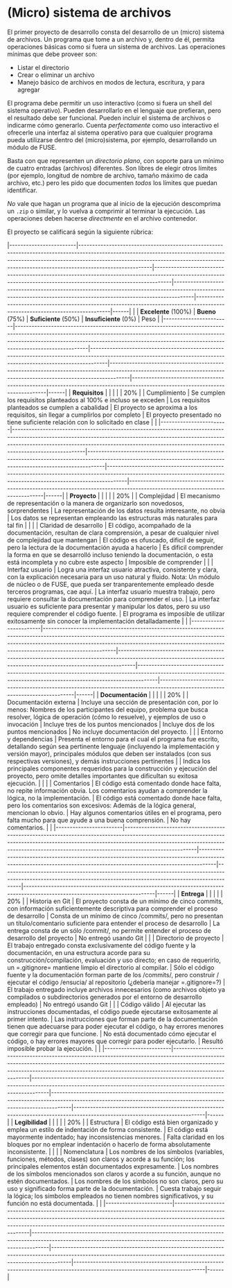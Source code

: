 # (Micro) sistema de archivos

El primer proyecto de desarrollo consta del desarrollo de un (micro)
sistema de archivos. Un programa que tome a un archivo y, dentro de
él, permita operaciones básicas como si fuera un sistema de
archivos. Las operaciones mínimas que debe proveer son:

- Listar el directorio
- Crear o eliminar un archivo
- Manejo básico de archivos en modos de lectura, escritura, y para
  agregar

El programa debe permitir un uso interactivo (como si fuera un shell
del sistema operativo). Pueden desarrollarlo en el lenguaje que
prefieran, pero el resultado debe ser funcional. Pueden incluir el
sistema de archivos o indicarme cómo generarlo. Cuenta _perfectamente_
como uso interactivo el ofrecerle una interfaz al sistema operativo
para que cualquier programa pueda utilizarse dentro del
(micro)sistema, por ejemplo, desarrollando un módulo de FUSE.

Basta con que representen un _directorio plano_, con soporte para un
mínimo de cuatro entradas (archivos) diferentes. Son libres de elegir
otros límites (por ejemplo, longitud de nombre de archivo, tamaño
máximo de cada archivo, etc.) pero les pido que documenten _todos_ los
límites que puedan identificar.

_No_ vale que hagan un programa que al inicio de la ejecución
descomprima un `.zip` o similar, y lo vuelva a comprimir al terminar
la ejecución. Las operaciones deben hacerse _directmente_ en el
archivo contenedor.

El proyecto se calificará según la siguiente rúbrica:

|------------------------|--------------------------------------------------------------------------------------------------------------------------------------------------------------------------------------------------------------------------------------------------------------------|------------------------------------------------------------------------------------------------------------------------------------------------------------------|-------------------------------------------------------------------------------------------------------------------------------------------------------------------|-----------------------------------------------------------------------------------------------------------------------------|------|
|                        | **Excelente** (100%)                                                                                                                                                                                                                                                 | **Bueno**  (75%)                                                                                                                                                   | **Suficiente** (50%)                                                                                                                                                | **Insuficiente** (0%)                                                                                                         | Peso |
|------------------------|--------------------------------------------------------------------------------------------------------------------------------------------------------------------------------------------------------------------------------------------------------------------|------------------------------------------------------------------------------------------------------------------------------------------------------------------|-------------------------------------------------------------------------------------------------------------------------------------------------------------------|-----------------------------------------------------------------------------------------------------------------------------|------|
| **Requisitos**           |                                                                                                                                                                                                                                                                    |                                                                                                                                                                  |                                                                                                                                                                   |                                                                                                                             |  20% |
| Cumplimiento           | Se cumplen los requisitos planteados al 100% e incluso se exceden                                                                                                                                                                                                  | Los requisitos planteados se cumplen a cabalidad                                                                                                                 | El proyecto se aproxima a los requisitos, sin llegar a cumplirlos por completo                                                                                    | El proyecto presentado no tiene suficiente relación con lo solicitado en clase                                              |      |
|------------------------|--------------------------------------------------------------------------------------------------------------------------------------------------------------------------------------------------------------------------------------------------------------------|------------------------------------------------------------------------------------------------------------------------------------------------------------------|-------------------------------------------------------------------------------------------------------------------------------------------------------------------|-----------------------------------------------------------------------------------------------------------------------------|------|
| **Proyecto**             |                                                                                                                                                                                                                                                                    |                                                                                                                                                                  |                                                                                                                                                                   |                                                                                                                             |  20% |
| Complejidad            | El mecanismo de representación o la manera de organizarlo son novedosos, sorprendentes                                                                                                                                                                             | La representación de los datos resulta interesante, no obvia                                                                                                     | Los datos se representan empleando las estructuras más naturales para tal fin                                                                                     |                                                                                                                             |      |
| Claridad de desarrollo | El código, acompañado de la documentación, resultan de clara comprensión, a pesar de cualquier nivel de complejidad que mantengan                                                                                                                                  | El código es ofuscado, dificil de seguir, pero la lectura de la documentación ayuda a hacerlo                                                                    | Es dificil comprender la forma en que se desarrolló incluso teniendo la documentación, o esta está incompleta y no cubre este aspecto                             | Imposible de comprender                                                                                                     |      |
| Interfaz usuario       | Logra una interfaz usuario atractiva, consistente y clara, con la explicación necesaria para un uso natural y fluido. Nota: Un módulo de núcleo o de FUSE, que pueda ser tranparentemente empleado desde terceros programas, cae aquí.                             | La interfaz usuario muestra trabajo, pero requiere consultar la documentación para comprender el uso.                                                            | La interfaz usuario es suficiente para presentar y manipular los datos, pero su uso requiere comprender el código fuente.                                         | El programa es imposible de utilizar exitosamente sin conocer la implementación detalladamente                              |      |
|------------------------|--------------------------------------------------------------------------------------------------------------------------------------------------------------------------------------------------------------------------------------------------------------------|------------------------------------------------------------------------------------------------------------------------------------------------------------------|-------------------------------------------------------------------------------------------------------------------------------------------------------------------|-----------------------------------------------------------------------------------------------------------------------------|------|
| **Documentación**        |                                                                                                                                                                                                                                                                    |                                                                                                                                                                  |                                                                                                                                                                   |                                                                                                                             |  20% |
| Documentación externa  | Incluye una sección de presentación con, por lo menos: Nombres de los participantes del equipo, problema que busca resolver, lógica de operación (cómo lo resuelve), y ejemplos de uso o invocación                                                                | Incluye tres de los puntos mencionados                                                                                                                           | Incluye dos de los puntos mencionados                                                                                                                             | No incluye documentación del proyecto.                                                                                      |      |
| Entorno y dependencias | Presenta el entorno para el cual el programa fue escrito, detallando según sea pertinente lenguaje (incluyendo la implementación y versión mayor), principales módulos que deben ser instalados (con sus respectivas versiones), y demás instrucciones pertinentes |                                                                                                                                                                  | Indica los principales componentes requeridos para la construcción y ejecución del proyecto, pero omite detalles importantes que dificultan su exitosa ejecución. |                                                                                                                             |      |
| Comentarios            | El código está comentado donde hace falta, no repite información obvia. Los comentarios ayudan a comprender la lógica, no la implementación.                                                                                                                       | El código está comentado donde hace falta, pero los comentarios son excesivos: Además de la lógica general, mencionan lo obvio.                                  | Hay algunos comentarios útiles en el programa, pero falta mucho para que ayude a una buena comprensión.                                                           | No hay comentarios.                                                                                                         |      |
|------------------------|--------------------------------------------------------------------------------------------------------------------------------------------------------------------------------------------------------------------------------------------------------------------|------------------------------------------------------------------------------------------------------------------------------------------------------------------|-------------------------------------------------------------------------------------------------------------------------------------------------------------------|-----------------------------------------------------------------------------------------------------------------------------|------|
| **Entrega**              |                                                                                                                                                                                                                                                                    |                                                                                                                                                                  |                                                                                                                                                                   |                                                                                                                             |  20% |
| Historia en Git        | El proyecto consta de un mínimo de cinco commits, con información suficientemente descriptiva para comprender el proceso de desarrollo                                                                                                                             | Consta de un mínimo de cinco /commits/, pero no presentan un título/comentario suficiente para entender el proceso de desarrollo                                      | La entrega consta de un sólo /commit/, no permite entender el proceso de desarrollo del proyecto                                                                  | No entregó usando Git                                                                                                       |      |
| Directorio de proyecto | El trabajo entregado consta exclusivamente del código fuente y la documentación, en una estructura acorde para su construcción/compilación, evaluación y uso directo; en caso de requerirlo, un =.gitignore= mantiene limpio el directorio al compilar.            | Sólo el código fuente y la documentación forman parte de los /commits/, pero construir / ejecutar el código /ensucia/ al repositorio (¿debería manejar =.gitignore=?) | El trabajo entregado incluye archivos innecesarios (como archivos objeto ya compilados o subdirectorios generados por el entorno de desarrollo empleado)          | No entregó usando Git                                                                                                       |      |
| Código válido          | Al ejecutar las instrucciones documentadas, el código puede ejecutarse exitosamente al primer intento.                                                                                                                                                             | Las instrucciones que forman parte de la documentación tienen que adecuarse para poder ejecutar el código, o hay errores menores que corregir para que funcione. | No está documentado cómo ejecutar el código, o hay errores mayores que corregir para poder ejecutarlo.                                                            | Resultó imposible probar la ejecución.                                                                                      |      |
|------------------------|--------------------------------------------------------------------------------------------------------------------------------------------------------------------------------------------------------------------------------------------------------------------|------------------------------------------------------------------------------------------------------------------------------------------------------------------|-------------------------------------------------------------------------------------------------------------------------------------------------------------------|-----------------------------------------------------------------------------------------------------------------------------|------|
| **Legibilidad**          |                                                                                                                                                                                                                                                                    |                                                                                                                                                                  |                                                                                                                                                                   |                                                                                                                             |  20% |
| Estructura             | El código está bien organizado y emplea un estilo de indentación de forma consistente.                                                                                                                                                                             | El código está mayormente indentado; hay inconsistencias menores.                                                                                                | Falta claridad en los bloques por no emplear indentación o hacerlo de forma absolutamente inconsistente.                                                          |                                                                                                                             |      |
| Nomenclatura           | Los nombres de los símbolos (variables, funciones, métodos, clases) son claros y acorde a su función; los principales elementos están documentados expresamente.                                                                                                   | Los nombres de los símbolos mencionados son claros y acorde a su función, aunque no estén documentados.                                                          | Los nombres de los símbolos no son claros, pero su uso y significado forma parte de la documentación.                                                             | Cuesta trabajo seguir la lógica; los símbolos empleados no tienen nombres significativos, y su función no está documentada. |      |
|------------------------|--------------------------------------------------------------------------------------------------------------------------------------------------------------------------------------------------------------------------------------------------------------------|------------------------------------------------------------------------------------------------------------------------------------------------------------------|-------------------------------------------------------------------------------------------------------------------------------------------------------------------|-----------------------------------------------------------------------------------------------------------------------------|------|
